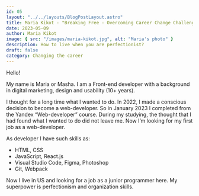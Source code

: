 ```yaml
---
id: 05
layout: "../../layouts/BlogPostLayout.astro"
title: Maria Kikot - "Breaking Free - Overcoming Career Change Challenges and Finding Fulfillment"
date: 2023-05-09
author: Maria Kikot
image: { src: "/images/maria-kikot.jpg", alt: "Maria's photo" }
description: How to live when you are perfectionist?
draft: false
category: Changing the career
---
```


Hello!

My name is Maria or Masha. I am a Front-end developer with a background in digital marketing, design and usability (10+ years).

I thought for a long time what I wanted to do. In 2022, I made a conscious decision to become a web-developer. So in January 2023 I completed from the Yandex “Web-developer” course. During my studying, the thought that I had found what I wanted to do did not leave me. Now I’m looking for my first job as a web-developer.

As developer I have such skills as:

- HTML, CSS
- JavaScript, React.js
- Visual Studio Code, Figma, Photoshop
- Git, Webpack

Now I live in US and looking for a job as a junior programmer here. My superpower is perfectionism and organization skills.
